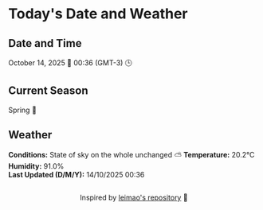  # Today's Date and Weather
    
## Date and Time
October 14, 2025 📅
00:36 (GMT-3) 🕒

## Current Season
Spring 🌸
## Weather 
**Conditions:** State of sky on the whole unchanged ⛅
**Temperature:** 20.2°C  
**Humidity:** 91.0%  
**Last Updated (D/M/Y):** 14/10/2025 00:36
##
<div align="center">Inspired by <a href="https://github.com/leimao/What-Is-The-Date-Today">leimao's repository</a> 🌱</div>
